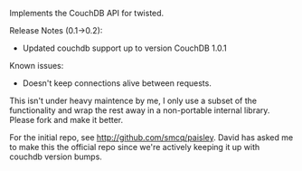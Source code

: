 Implements the CouchDB API for twisted.

Release Notes (0.1->0.2):

- Updated couchdb support up to version CouchDB 1.0.1


Known issues:

- Doesn't keep connections alive between requests.

This isn't under heavy maintence by me, I only use a subset of the functionality and wrap the rest away in a non-portable internal library.  Please fork and make it better.


For the initial repo, see http://github.com/smcq/paisley.  David has asked me to make this the official repo since we're actively keeping it up with couchdb version bumps.